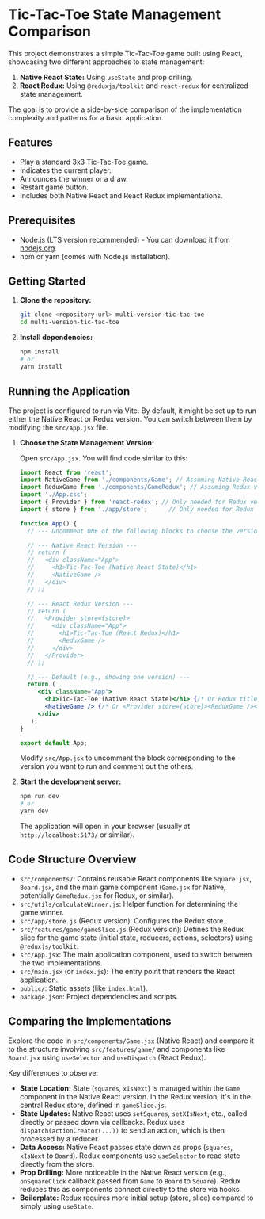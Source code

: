 # Tic-Tac-Toe State Management Comparison

This project demonstrates a simple Tic-Tac-Toe game built using React, showcasing two different approaches to state management:

1.  **Native React State:** Using `useState` and prop drilling.
2.  **React Redux:** Using `@reduxjs/toolkit` and `react-redux` for centralized state management.

The goal is to provide a side-by-side comparison of the implementation complexity and patterns for a basic application.

## Features

*   Play a standard 3x3 Tic-Tac-Toe game.
*   Indicates the current player.
*   Announces the winner or a draw.
*   Restart game button.
*   Includes both Native React and React Redux implementations.

## Prerequisites

*   Node.js (LTS version recommended) - You can download it from [nodejs.org](https://nodejs.org/).
*   npm or yarn (comes with Node.js installation).

## Getting Started

1.  **Clone the repository:**

    ```bash
    git clone <repository-url> multi-version-tic-tac-toe
    cd multi-version-tic-tac-toe
    ```

2.  **Install dependencies:**

    ```bash
    npm install
    # or
    yarn install
    ```

## Running the Application

The project is configured to run via Vite. By default, it might be set up to run either the Native React or Redux version. You can switch between them by modifying the `src/App.jsx` file.

1.  **Choose the State Management Version:**

    Open `src/App.jsx`. You will find code similar to this:

    ```jsx
    import React from 'react';
    import NativeGame from './components/Game'; // Assuming Native React version is named Game.jsx
    import ReduxGame from './components/GameRedux'; // Assuming Redux version is named GameRedux.jsx
    import './App.css';
    import { Provider } from 'react-redux'; // Only needed for Redux version
    import { store } from './app/store';      // Only needed for Redux version

    function App() {
      // --- Uncomment ONE of the following blocks to choose the version ---

      // --- Native React Version ---
      // return (
      //   <div className="App">
      //     <h1>Tic-Tac-Toe (Native React State)</h1>
      //     <NativeGame />
      //   </div>
      // );

      // --- React Redux Version ---
      // return (
      //   <Provider store={store}>
      //     <div className="App">
      //       <h1>Tic-Tac-Toe (React Redux)</h1>
      //       <ReduxGame />
      //     </div>
      //   </Provider>
      // );

      // --- Default (e.g., showing one version) ---
      return (
         <div className="App">
           <h1>Tic-Tac-Toe (Native React State)</h1> {/* Or Redux title */}
           <NativeGame /> {/* Or <Provider store={store}><ReduxGame /></Provider> */}
         </div>
       );
    }

    export default App;
    ```

    Modify `src/App.jsx` to uncomment the block corresponding to the version you want to run and comment out the others.

2.  **Start the development server:**

    ```bash
    npm run dev
    # or
    yarn dev
    ```

    The application will open in your browser (usually at `http://localhost:5173/` or similar).

## Code Structure Overview

*   `src/components/`: Contains reusable React components like `Square.jsx`, `Board.jsx`, and the main game component (`Game.jsx` for Native, potentially `GameRedux.jsx` for Redux, or similar).
*   `src/utils/calculateWinner.js`: Helper function for determining the game winner.
*   `src/app/store.js` (Redux version): Configures the Redux store.
*   `src/features/game/gameSlice.js` (Redux version): Defines the Redux slice for the game state (initial state, reducers, actions, selectors) using `@reduxjs/toolkit`.
*   `src/App.jsx`: The main application component, used to switch between the two implementations.
*   `src/main.jsx` (or `index.js`): The entry point that renders the React application.
*   `public/`: Static assets (like `index.html`).
*   `package.json`: Project dependencies and scripts.

## Comparing the Implementations

Explore the code in `src/components/Game.jsx` (Native React) and compare it to the structure involving `src/features/game/` and components like `Board.jsx` using `useSelector` and `useDispatch` (React Redux).

Key differences to observe:

*   **State Location:** State (`squares`, `xIsNext`) is managed within the `Game` component in the Native React version. In the Redux version, it's in the central Redux store, defined in `gameSlice.js`.
*   **State Updates:** Native React uses `setSquares`, `setXIsNext`, etc., called directly or passed down via callbacks. Redux uses `dispatch(actionCreator(...))` to send an action, which is then processed by a reducer.
*   **Data Access:** Native React passes state down as props (`squares`, `xIsNext` to `Board`). Redux components use `useSelector` to read state directly from the store.
*   **Prop Drilling:** More noticeable in the Native React version (e.g., `onSquareClick` callback passed from `Game` to `Board` to `Square`). Redux reduces this as components connect directly to the store via hooks.
*   **Boilerplate:** Redux requires more initial setup (store, slice) compared to simply using `useState`.

